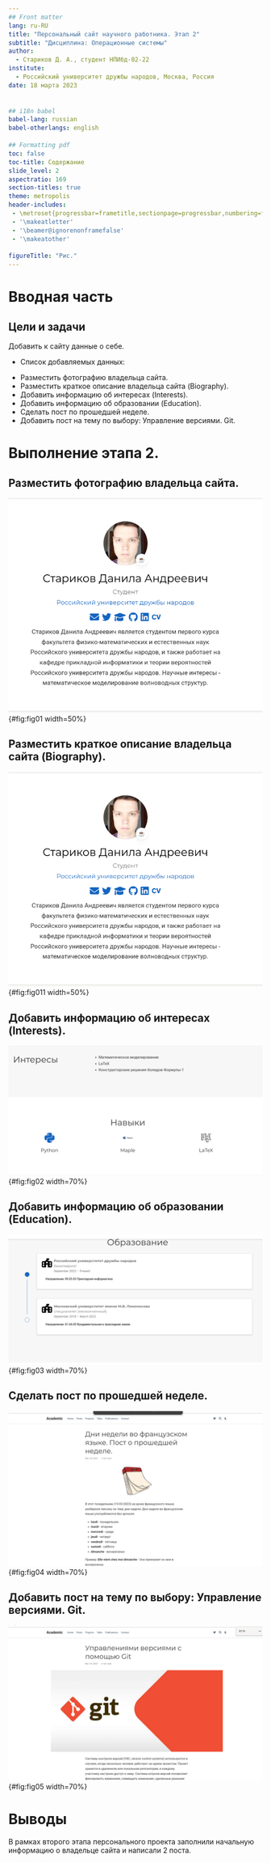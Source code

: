 ```yaml
---
## Front matter
lang: ru-RU
title: "Персональный сайт научного работника. Этап 2"
subtitle: "Дисциплина: Операционные системы"
author:
  - Стариков Д. А., cтудент НПИбд-02-22
institute:
  - Российский университет дружбы народов, Москва, Россия
date: 18 марта 2023


## i18n babel
babel-lang: russian
babel-otherlangs: english

## Formatting pdf
toc: false
toc-title: Содержание
slide_level: 2
aspectratio: 169
section-titles: true
theme: metropolis
header-includes:
 - \metroset{progressbar=frametitle,sectionpage=progressbar,numbering=fraction}
 - '\makeatletter'
 - '\beamer@ignorenonframefalse'
 - '\makeatother'
 
figureTitle: "Рис."
---
```


# Вводная часть

## Цели и задачи

Добавить к сайту данные о себе.

- Список добавляемых данных:

* Разместить фотографию владельца сайта.
* Разместить краткое описание владельца сайта (Biography).
* Добавить информацию об интересах (Interests).
* Добавить информацию об образовании (Education).
* Сделать пост по прошедшей неделе.
* Добавить пост на тему по выбору: Управление версиями. Git.

# Выполнение этапа 2.

## Разместить фотографию владельца сайта.

![Описание владельца сайта.](image/image01.png){#fig:fig01 width=50%} 

## Разместить краткое описание владельца сайта (Biography).

![Описание владельца сайта.](image/image01.png){#fig:fig011 width=50%} 

## Добавить информацию об интересах (Interests).

![Информация об интересах.](image/image02.png){#fig:fig02 width=70%} 

## Добавить информацию об образовании (Education).

![Информация об образовании.](image/image03.png){#fig:fig03 width=70%} 

## Сделать пост по прошедшей неделе.

![Начало поста о прошедшей неделе.](image/image04.png){#fig:fig04 width=70%} 

## Добавить пост на тему по выбору: Управление версиями. Git.

![Начало поста на тему по выбору.](image/image05.png){#fig:fig05 width=70%} 

# Выводы

В рамках второго этапа персонального проекта заполнили начальную информацию о владельце сайта и написали 2 поста.
